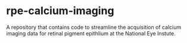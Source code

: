 # rpe-calcium-imaging
A repository that contains code to streamline the acquisition of calcium imaging data for retinal pigment epithlium at the National Eye Instute. 
